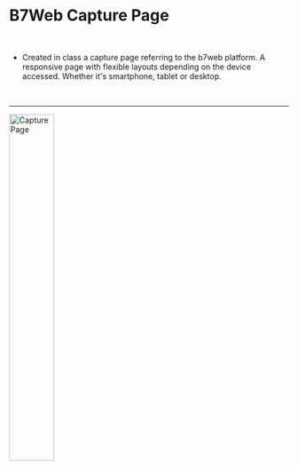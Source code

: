 # B7Web Capture Page

</br>


- Created in class a capture page referring to the b7web platform. A responsive page with flexible layouts depending on the device accessed. Whether it's smartphone, tablet or desktop.
</br>

---

<p align="left">
  <img alt="Capture Page" src="https://user-images.githubusercontent.com/73675022/170385346-a997731d-bad3-43b9-b4b0-b13b30e27ee8.png" width="40%">
</p>
